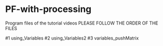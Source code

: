 # PF-with-processing
Program files of the tutorial videos
PLEASE FOLLOW THE ORDER OF THE FILES

#1 using_Variables
#2 using_Variables2
#3 variables_pushMatrix
